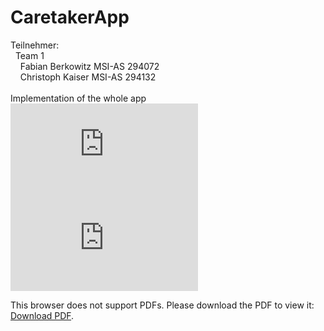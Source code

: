 # CaretakerApp

Teilnehmer: 
  <br>&nbsp;&nbsp;Team 1
  <br>&nbsp;&nbsp;&nbsp;&nbsp;Fabian Berkowitz MSI-AS 294072
  <br>&nbsp;&nbsp;&nbsp;&nbsp;Christoph Kaiser MSI-AS 294132
  <br>
  <br>Implementation of the whole app
  <br>
  ![Dokumentation](https://raw.githubusercontent.com/odsource/MobileComputing1/master/Dokumentation.pdf)
  <br>
  <object data="https://raw.githubusercontent.com/odsource/MobileComputing1/master/Dokumentation.pdf" type="application/pdf" width="700px" height="700px">
    <embed src="https://raw.githubusercontent.com/odsource/MobileComputing1/master/Dokumentation.pdf">
        <p>This browser does not support PDFs. Please download the PDF to view it: <a href="https://raw.githubusercontent.com/odsource/MobileComputing1/master/Dokumentation.pdf">Download     PDF</a>.</p>
    </embed>
</object>
